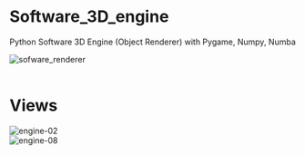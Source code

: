 # Software_3D_engine
Python Software 3D Engine (Object Renderer) with Pygame, Numpy, Numba


![sofware_renderer](screenshots/0.png "sofware_renderer")
<br>
<br>

# Views

![engine-02](https://user-images.githubusercontent.com/80814790/217451448-8f2b3d3b-3265-47c1-83ce-794d6d8042a9.gif)
<br>
![engine-08](https://user-images.githubusercontent.com/80814790/217451891-dd3b2226-ac71-46dc-afa9-b6c06a7524cf.gif)
